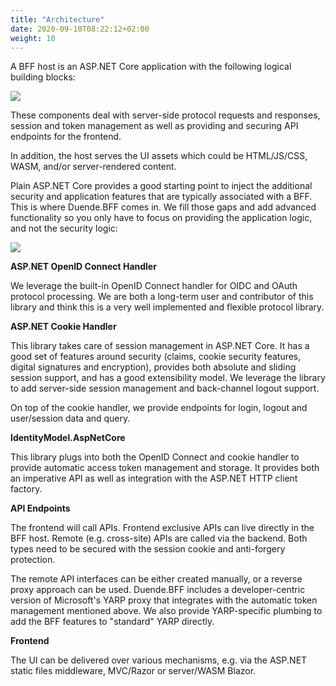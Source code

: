 ```yaml
---
title: "Architecture"
date: 2020-09-10T08:22:12+02:00
weight: 10
---
```


A BFF host is an ASP.NET Core application with the following logical building blocks:

![](../images/BFF_blocks.png?height=30pc)

These components deal with server-side protocol requests and responses, session and token management as well as providing and securing API endpoints for the frontend.

In addition, the host serves the UI assets which could be HTML/JS/CSS, WASM, and/or server-rendered content.

Plain ASP.NET Core provides a good starting point to inject the additional security and application features that are typically associated with a BFF. This is where Duende.BFF comes in. We fill those gaps and add advanced functionality so you only have to focus on providing the application logic, and not the security logic:

![](../images/DuendeBFF_blocks.png?height=30pc)

**ASP.NET OpenID Connect Handler**

We leverage the built-in OpenID Connect handler for OIDC and OAuth protocol processing. We are both a long-term user and contributor of this library and think this is a very well implemented and flexible protocol library.

**ASP.NET Cookie Handler**

This library takes care of session management in ASP.NET Core. It has a good set of features around security (claims, cookie security features, digital signatures and encryption), provides both absolute and sliding session support, and has a good extensibility model. We leverage the library to add server-side session management and back-channel logout support.

On top of the cookie handler, we provide endpoints for login, logout and user/session data and query.

**IdentityModel.AspNetCore**

This library plugs into both the OpenID Connect and cookie handler to provide automatic access token management and storage. It provides both an imperative API as well as integration with the ASP.NET HTTP client factory.

**API Endpoints**

The frontend will call APIs. Frontend exclusive APIs can live directly in the BFF host. Remote (e.g. cross-site) APIs are called via the backend. Both types need to be secured with the session cookie and anti-forgery protection.

The remote API interfaces can be either created manually, or a reverse proxy approach can be used. Duende.BFF includes a developer-centric version of Microsoft's YARP proxy that integrates with the automatic token management mentioned above. We also provide YARP-specific plumbing to add the BFF features to "standard" YARP directly.

**Frontend**

The UI can be delivered over various mechanisms, e.g. via the ASP.NET static files middleware, MVC/Razor or server/WASM Blazor.

